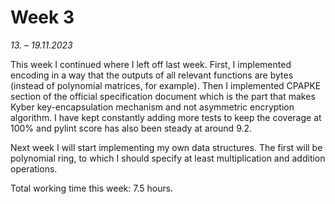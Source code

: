 # Week 3

_13. – 19.11.2023_

This week I continued where I left off last week. First, I implemented encoding in a way that the outputs of all relevant functions are bytes (instead of polynomial matrices, for example). Then I implemented CPAPKE section of the official specification document which is the part that makes Kyber key-encapsulation mechanism and not asymmetric encryption algorithm. I have kept constantly adding more tests to keep the coverage at 100% and pylint score has also been steady at around 9.2.

Next week I will start implementing my own data structures. The first will be polynomial ring, to which I should specify at least multiplication and addition operations.

Total working time this week: 7.5 hours.
